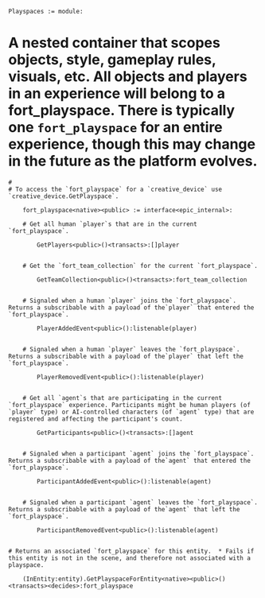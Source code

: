 
```verse
Playspaces := module:

```
# A nested container that scopes objects, style, gameplay rules, visuals, etc. All objects and players in an experience will belong to a fort_playspace. There is typically one `fort_playspace` for an entire experience, though this may change in the future as the platform evolves.
    # 
    # To access the `fort_playspace` for a `creative_device` use `creative_device.GetPlayspace`.

```verse
    fort_playspace<native><public> := interface<epic_internal>:

```
        # Get all human `player`s that are in the current `fort_playspace`.

```verse
        GetPlayers<public>()<transacts>:[]player


```
        # Get the `fort_team_collection` for the current `fort_playspace`.

```verse
        GetTeamCollection<public>()<transacts>:fort_team_collection


```
        # Signaled when a human `player` joins the `fort_playspace`. Returns a subscribable with a payload of the`player` that entered the `fort_playspace`.

```verse
        PlayerAddedEvent<public>():listenable(player)


```
        # Signaled when a human `player` leaves the `fort_playspace`. Returns a subscribable with a payload of the`player` that left the `fort_playspace`.

```verse
        PlayerRemovedEvent<public>():listenable(player)


```
        # Get all `agent`s that are participating in the current `fort_playspace` experience. Participants might be human players (of `player` type) or AI-controlled characters (of `agent` type) that are registered and affecting the participant's count.

```verse
        GetParticipants<public>()<transacts>:[]agent


```
        # Signaled when a participant `agent` joins the `fort_playspace`. Returns a subscribable with a payload of the`agent` that entered the `fort_playspace`.

```verse
        ParticipantAddedEvent<public>():listenable(agent)


```
        # Signaled when a participant `agent` leaves the `fort_playspace`. Returns a subscribable with a payload of the`agent` that left the `fort_playspace`.

```verse
        ParticipantRemovedEvent<public>():listenable(agent)


```
    # Returns an associated `fort_playspace` for this entity.  * Fails if this entity is not in the scene, and therefore not associated with a playspace.

```verse
    (InEntity:entity).GetPlayspaceForEntity<native><public>()<transacts><decides>:fort_playspace


```
